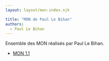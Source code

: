 ```yaml
---
layout: layout/mon-index.njk

title: "MON de Paul Le Bihan"
authors:
  - Paul Le Bihan
---
```


Ensemble des MON réalisés par Paul Le Bihan.

* [MON 1.1](./temps-1.1)